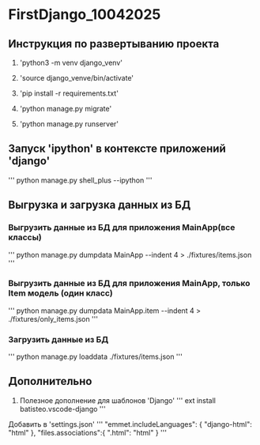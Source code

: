 # FirstDjango_10042025

## Инструкция по развертыванию проекта
1. 'python3 -m venv django_venv'

2. 'source django_venve/bin/activate'

3. 'pip install -r requirements.txt'

4. 'python manage.py migrate'

5. 'python manage.py runserver'

## Запуск 'ipython' в контексте приложений 'django'
'''
python manage.py shell_plus --ipython
'''

## Выгрузка и загрузка данных из БД
### Выгрузить данные из БД для приложения MainApp(все классы)
'''
python manage.py dumpdata MainApp --indent 4 > ./fixtures/items.json
'''
### Выгрузить данные из БД для приложения MainApp, только Item модель (один класс)
'''
python manage.py dumpdata MainApp.item --indent 4 > ./fixtures/only_items.json
'''
### Загрузить данные из БД
'''
python manage.py loaddata ./fixtures/items.json
'''

## Дополнительно
1. Полезное дополнение для шаблонов 'Django'
'''
ext install batisteo.vscode-django
'''

Добавить в 'settings.json'
'''
"emmet.includeLanguages": {
    "django-html": "html"
    },
"files.associations":{
    ".html": "html" 
    }
'''